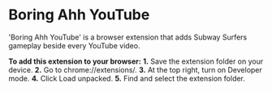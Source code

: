 # Boring Ahh YouTube

'Boring Ahh YouTube' is a browser extension that adds Subway Surfers gameplay beside every YouTube video.

**To add this extension to your browser:**
  **1.** Save the extension folder on your device.
  **2.** Go to chrome://extensions/.
  **3.** At the top right, turn on Developer mode.
  **4.** Click Load unpacked.
  **5.** Find and select the extension folder.
